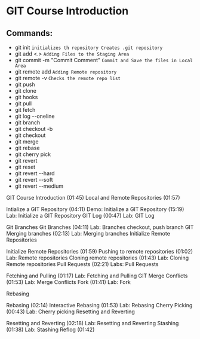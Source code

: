 # GIT Course Introduction

## Commands:
- git init `initializes th repository Creates .git repository`
- git add <file> <.> `Adding Files to the Staging Area`
- git commit -m "Commit Comment" `Commit and Save the files in Local Area`
- git remote add <add remote repo> `Adding Remote repository`
- git remote -v `Checks the remote repo list`
- git push
- git clone
- git hooks
- git pull
- git fetch
- git log --oneline
- git branch
- git checkout -b
- git checkout
- git merge
- git rebase
- git cherry pick
- git revert
- git reset
- git revert --hard
- git revert --soft
- git revert --medium


GIT Course Introduction (01:45)
Local and Remote Repositories (01:57)

Intialize a GIT Repository (04:11)
Demo: Initialize a GIT Repository (15:19)
Lab: Initialize a GIT Repository
GIT Log (00:47)
Lab: GIT Log



Git Branches
Git Branches (04:11)
Lab: Branches  checkout, push branch
GIT Merging branches (02:13)
Lab: Merging branches
Initialize Remote Repositories

Initialize Remote Repositories (01:59)
Pushing to remote repositories (01:02)
Lab: Remote repositories
Cloning remote repositories (01:43)
Lab: Cloning Remote repositories
Pull Requests (02:21)
Labs: Pull Requests

Fetching and Pulling (01:17)
Lab: Fetching and Pulling
GIT  Merge Conflicts (01:53)
Lab: Merge Conflicts
Fork (01:41)
Lab: Fork

Rebasing

Rebasing (02:14)
Interactive Rebasing (01:53)
Lab: Rebasing
Cherry Picking (00:43)
Lab: Cherry picking
Resetting and Reverting

Resetting and Reverting (02:18)
Lab: Resetting and Reverting
Stashing (01:38)
Lab: Stashing
Reflog (01:42)
